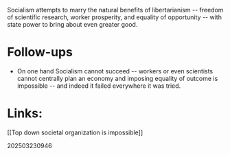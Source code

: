Socialism attempts to marry the natural benefits of libertarianism -- freedom of scientific research, worker prosperity, and equality of opportunity -- with state power to bring about even greater good.  


# Follow-ups
- On one hand Socialism cannot succeed -- workers or even scientists cannot centrally plan an economy and imposing  equality of outcome is impossible -- and indeed it failed everywhere it was tried. 

# Links: 
[[Top down societal organization is impossible]]


202503230946
